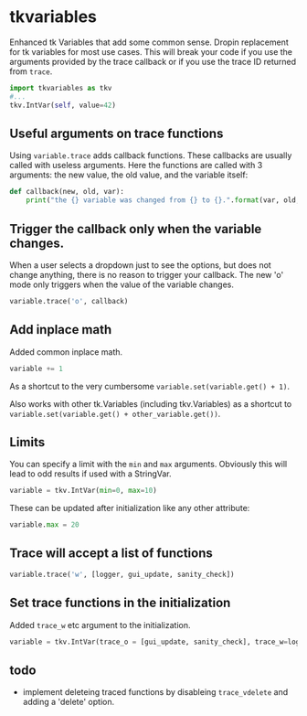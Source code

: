 # tkvariables
Enhanced tk Variables that add some common sense. Dropin replacement for tk variables for most use cases. This will break your code if you use the arguments provided by the trace callback or if you use the trace ID returned from `trace`. 

```python
import tkvariables as tkv
#...
tkv.IntVar(self, value=42)
```

## Useful arguments on trace functions

Using `variable.trace` adds callback functions. These callbacks are usually called with useless arguments. Here the functions are called with 3 arguments: the new value, the old value, and the variable itself: 

```python
def callback(new, old, var):
    print("the {} variable was changed from {} to {}.".format(var, old, new))
```

## Trigger the callback only when the variable changes. 

When a user selects a dropdown just to see the options, but does not change anything, there is no reason to trigger your callback. The new 'o' mode only triggers when the value of the variable changes. 

```python
variable.trace('o', callback)
```

## Add inplace math

Added common inplace math. 

```python
variable += 1
```
As a shortcut to the very cumbersome `variable.set(variable.get() + 1)`. 
 
Also works with other tk.Variables (including tkv.Variables) as a shortcut to `variable.set(variable.get() + other_variable.get())`. 

## Limits

You can specify a limit with the `min` and `max` arguments. Obviously this will lead to odd results if used with a StringVar.

```python
variable = tkv.IntVar(min=0, max=10)
```

These can be updated after initialization like any other attribute:

```python
variable.max = 20
```

## Trace will accept a list of functions

```python
variable.trace('w', [logger, gui_update, sanity_check])
```

## Set trace functions in the initialization

Added `trace_w` etc argument to the initialization. 

```python
variable = tkv.IntVar(trace_o = [gui_update, sanity_check], trace_w=logger)
```

## todo
* implement deleteing traced functions by disableing `trace_vdelete` and adding a 'delete' option. 
